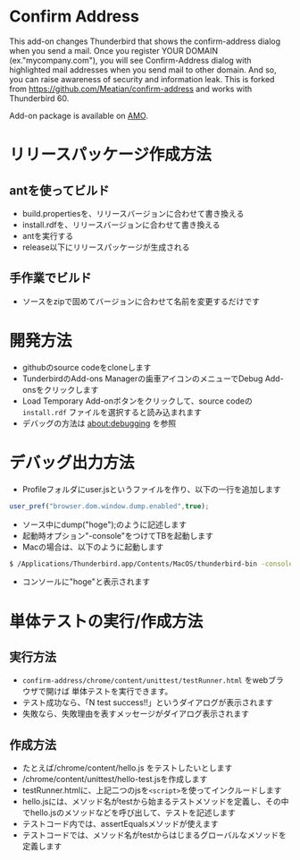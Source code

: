 # Confirm Address

This add-on changes Thunderbird that shows the confirm-address dialog when you send a mail.
Once you register YOUR DOMAIN (ex."mycompany.com"), you will see Confirm-Address dialog with highlighted mail addresses when you send mail to other domain.
And so, you can raise awareness of security and information leak.
This is forked from https://github.com/Meatian/confirm-address and works with Thunderbird 60.

Add-on package is available on [AMO](https://addons.thunderbird.net/en-US/thunderbird/addon/confirm-address2/).

# リリースパッケージ作成方法

## antを使ってビルド
- build.propertiesを、リリースバージョンに合わせて書き換える
- install.rdfを、リリースバージョンに合わせて書き換える
- antを実行する
- release以下にリリースパッケージが生成される

## 手作業でビルド
- ソースをzipで固めてバージョンに合わせて名前を変更するだけです

# 開発方法

- githubのsource codeをcloneします
- TunderbirdのAdd-ons Managerの歯車アイコンのメニューでDebug Add-onsをクリックします
- Load Temporary Add-onボタンをクリックして、source codeの `install.rdf` ファイルを選択すると読み込まれます
- デバッグの方法は [about:debugging](https://developer.mozilla.org/docs/Tools/about:debugging#Add-ons) を参照

# デバッグ出力方法

- Profileフォルダにuser.jsというファイルを作り、以下の一行を追加します

```javascript
user_pref("browser.dom.window.dump.enabled",true);
```


- ソース中にdump("hoge");のように記述します
- 起動時オプション"-console"をつけてTBを起動します
- Macの場合は、以下のように起動します

```sh
$ /Applications/Thunderbird.app/Contents/MacOS/thunderbird-bin -console
```

- コンソールに"hoge"と表示されます

# 単体テストの実行/作成方法

## 実行方法
- `confirm-address/chrome/content/unittest/testRunner.html` をwebブラウザで開けば
 単体テストを実行できます。
- テスト成功なら、「N test success!!」というダイアログが表示されます
- 失敗なら、失敗理由を表すメッセージがダイアログ表示されます

## 作成方法
- たとえば/chrome/content/hello.js をテストしたいとします
- /chrome/content/unittest/hello-test.jsを作成します
- testRunner.htmlに、上記二つのjsを`<script>`を使ってインクルードします
- hello.jsには、メソッド名がtestから始まるテストメソッドを定義し、その中でhello.jsのメソッドなどを呼び出して、テストを記述します
- テストコード内では、assertEqualsメソッドが使えます
- テストコードでは、メソッド名がtestからはじまるグローバルなメソッドを定義します

